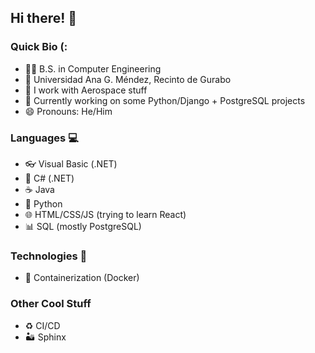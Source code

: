 ## Hi there! 👋

### Quick Bio (:
- 👨‍🎓 B.S. in Computer Engineering
- 🏫 Universidad Ana G. Méndez, Recinto de Gurabo
- 🚀 I work with Aerospace stuff
- 🐍 Currently working on some Python/Django + PostgreSQL projects
- 😄 Pronouns: He/Him

### Languages 💻
- 👓 Visual Basic (.NET)
- 🎵 C# (.NET)
- ☕ Java
- 🐍 Python
- 🌐 HTML/CSS/JS (trying to learn React)
- 📊 SQL (mostly PostgreSQL)

### Technologies 🧠
- 🐳 Containerization (Docker)

### Other Cool Stuff
- ♻️ CI/CD
- 🏜️ Sphinx

<!--
**PabloAlexis611/pabloalexis611** is a ✨ _special_ ✨ repository because its `README.md` (this file) appears on your GitHub profile.

Here are some ideas to get you started:

- 🔭 I’m currently working on ...
- 🌱 I’m currently learning ...
- 👯 I’m looking to collaborate on ...
- 🤔 I’m looking for help with ...
- 💬 Ask me about ...
- 📫 How to reach me: ...
- 😄 Pronouns: ...
- ⚡ Fun fact: ...
-->
